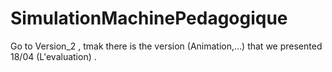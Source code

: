 # SimulationMachinePedagogique

Go to Version_2 , tmak there is the version (Animation,...) that we presented 18/04 (L'evaluation) .
